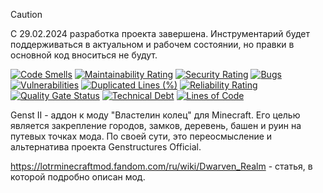 > [!CAUTION]
> С 29.02.2024 разработка проекта завершена. Инструментарий будет поддерживаться в актуальном и рабочем состоянии, но
> правки в основной код вноситься не будут.

[![Code Smells][code_smells_badge]][code_smells_link]
[![Maintainability Rating][maintainability_rating_badge]][maintainability_rating_link]
[![Security Rating][security_rating_badge]][security_rating_link]
[![Bugs][bugs_badge]][bugs_link]
[![Vulnerabilities][vulnerabilities_badge]][vulnerabilities_link]
[![Duplicated Lines (%)][duplicated_lines_density_badge]][duplicated_lines_density_link]
[![Reliability Rating][reliability_rating_badge]][reliability_rating_link]
[![Quality Gate Status][quality_gate_status_badge]][quality_gate_status_link]
[![Technical Debt][technical_debt_badge]][technical_debt_link]
[![Lines of Code][lines_of_code_badge]][lines_of_code_link]

Genst II - аддон к моду "Властелин колец" для Minecraft. Его целью является закрепление городов, замков, деревень, башен
и руин на путевых точках мода. По своей сути, это переосмысление и альтернатива проекта Genstructures Official.

https://lotrminecraftmod.fandom.com/ru/wiki/Dwarven_Realm - статья, в которой подробно описан мод.

<!----------------------------------------------------------------------------->

[code_smells_badge]: https://sonarcloud.io/api/project_badges/measure?project=Hummel009_Genst-II&metric=code_smells
[code_smells_link]: https://sonarcloud.io/summary/overall?id=Hummel009_Genst-II
[maintainability_rating_badge]: https://sonarcloud.io/api/project_badges/measure?project=Hummel009_Genst-II&metric=sqale_rating
[maintainability_rating_link]: https://sonarcloud.io/summary/overall?id=Hummel009_Genst-II
[security_rating_badge]: https://sonarcloud.io/api/project_badges/measure?project=Hummel009_Genst-II&metric=security_rating
[security_rating_link]: https://sonarcloud.io/summary/overall?id=Hummel009_Genst-II
[bugs_badge]: https://sonarcloud.io/api/project_badges/measure?project=Hummel009_Genst-II&metric=bugs
[bugs_link]: https://sonarcloud.io/summary/overall?id=Hummel009_Genst-II
[vulnerabilities_badge]: https://sonarcloud.io/api/project_badges/measure?project=Hummel009_Genst-II&metric=vulnerabilities
[vulnerabilities_link]: https://sonarcloud.io/summary/overall?id=Hummel009_Genst-II
[duplicated_lines_density_badge]: https://sonarcloud.io/api/project_badges/measure?project=Hummel009_Genst-II&metric=duplicated_lines_density
[duplicated_lines_density_link]: https://sonarcloud.io/summary/overall?id=Hummel009_Genst-II
[reliability_rating_badge]: https://sonarcloud.io/api/project_badges/measure?project=Hummel009_Genst-II&metric=reliability_rating
[reliability_rating_link]: https://sonarcloud.io/summary/overall?id=Hummel009_Genst-II
[quality_gate_status_badge]: https://sonarcloud.io/api/project_badges/measure?project=Hummel009_Genst-II&metric=alert_status
[quality_gate_status_link]: https://sonarcloud.io/summary/overall?id=Hummel009_Genst-II
[technical_debt_badge]: https://sonarcloud.io/api/project_badges/measure?project=Hummel009_Genst-II&metric=sqale_index
[technical_debt_link]: https://sonarcloud.io/summary/overall?id=Hummel009_Genst-II
[lines_of_code_badge]: https://sonarcloud.io/api/project_badges/measure?project=Hummel009_Genst-II&metric=ncloc
[lines_of_code_link]: https://sonarcloud.io/summary/overall?id=Hummel009_Genst-II
